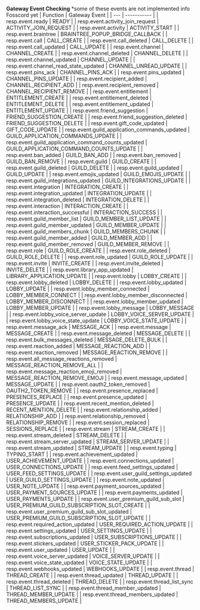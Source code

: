 **Gateway Event Checking**
\*some of these events are not implemented info Fosscord yet
| Function | Gateway Event |
| --- | ----------- |
| resp.event.ready | READY |
| resp.event.activity_join_request | ACTIVITY_JOIN_REQUEST |
| resp.event.activity | ACTIVITY_START |
| resp.event.braintree | BRAINTREE_POPUP_BRIDGE_CALLBACK |
| resp.event.call | CALL_CREATE |
| resp.event.call_deleted | CALL_DELETE |
| resp.event.call_updated | CALL_UPDATE |
| resp.event.channel | CHANNEL_CREATE |
| resp.event.channel_deleted | CHANNEL_DELETE |
| resp.event.channel_updated | CHANNEL_UPDATE |
| resp.event.channel_read_state_updated | CHANNEL_UNREAD_UPDATE |
| resp.event.pins_ack | CHANNEL_PINS_ACK |
| resp.event.pins_updated | CHANNEL_PINS_UPDATE |
| resp.event.recipient_added | CHANNEL_RECIPIENT_ADD |
| resp.event.recipient_removed | CHANNEL_RECIPIENT_REMOVE |
| resp.event.entitlement | ENTITLEMENT_CREATE |
| resp.event.entitlement_deleted | ENTITLEMENT_DELETE |
| resp.event.entitlement_updated | ENTITLEMENT_UPDATE |
| resp.event.friend_suggestion | FRIEND_SUGGESTION_CREATE |
| resp.event.friend_suggestion_deleted | FRIEND_SUGGESTION_DELETE |
| resp.event.gift_code_updated | GIFT_CODE_UPDATE |
| resp.event.guild_application_commands_updated | GUILD_APPLICATION_COMMANDS_UPDATE |
| resp.event.guild_application_command_counts_updated | GUILD_APPLICATION_COMMAND_COUNTS_UPDATE |
| resp.event.ban_added | GUILD_BAN_ADD |
| resp.event.ban_removed | GUILD_BAN_REMOVE |
| resp.event.guild | GUILD_CREATE |
| resp.event.guild_deleted | GUILD_DELETE |
| resp.event.guild_updated | GUILD_UPDATE |
| resp.event.emojis_updated | GUILD_EMOJIS_UPDATE |
| resp.event.guild_integrations_updated | GUILD_INTEGRATIONS_UPDATE |
| resp.event.integration | INTEGRATION_CREATE |
| resp.event.integration_updated | INTEGRATION_UPDATE |
| resp.event.integration_deleted | INTEGRATION_DELETE |
| resp.event.interaction | INTERACTION_CREATE |
| resp.event.interaction_successful | INTERACTION_SUCCESS |
| resp.event.guild_member_list | GUILD_MEMBER_LIST_UPDATE |
| resp.event.guild_member_updated | GUILD_MEMBER_UPDATE |
| resp.event.guild_members_chunk | GUILD_MEMBERS_CHUNK |
| resp.event.guild_member_added | GUILD_MEMBER_ADD |
| resp.event.guild_member_removed | GUILD_MEMBER_REMOVE |
| resp.event.role | GUILD_ROLE_CREATE |
| resp.event.role_deleted | GUILD_ROLE_DELETE |
| resp.event.role_updated | GUILD_ROLE_UPDATE |
| resp.event.invite | INVITE_CREATE |
| resp.event.invite_deleted | INVITE_DELETE |
| resp.event.library_app_updated | LIBRARY_APPLICATION_UPDATE |
| resp.event.lobby | LOBBY_CREATE |
| resp.event.lobby_deleted | LOBBY_DELETE |
| resp.event.lobby_updated | LOBBY_UPDATE |
| resp.event.lobby_member_connected | LOBBY_MEMBER_CONNECT |
| resp.event.lobby_member_disconnected | LOBBY_MEMBER_DISCONNECT |
| resp.event.lobby_member_updated | LOBBY_MEMBER_UPDATE |
| resp.event.lobby_message | LOBBY_MESSAGE |
| resp.event.lobby_voice_server_update | LOBBY_VOICE_SERVER_UPDATE |
| resp.event.lobby_voice_state_update | LOBBY_VOICE_STATE_UPDATE |
| resp.event.message_ack | MESSAGE_ACK |
| resp.event.message | MESSAGE_CREATE |
| resp.event.message_deleted | MESSAGE_DELETE |
| resp.event.bulk_messages_deleted | MESSAGE_DELETE_BULK |
| resp.event.reaction_added | MESSAGE_REACTION_ADD |
| resp.event.reaction_removed | MESSAGE_REACTION_REMOVE |
| resp.event.all_message_reactions_removed | MESSAGE_REACTION_REMOVE_ALL |
| resp.event.message_reaction_emoji_removed | MESSAGE_REACTION_REMOVE_EMOJI |
| resp.event.message_updated | MESSAGE_UPDATE |
| resp.event.oauth2_token_removed | OAUTH2_TOKEN_REMOVE |
| resp.event.presence_replaced | PRESENCES_REPLACE |
| resp.event.presence_updated | PRESENCE_UPDATE |
| resp.event.recent_mention_deleted | RECENT_MENTION_DELETE |
| resp.event.relationship_added | RELATIONSHIP_ADD |
| resp.event.relationship_removed | RELATIONSHIP_REMOVE |
| resp.event.session_replaced | SESSIONS_REPLACE |
| resp.event.stream | STREAM_CREATE |
| resp.event.stream_deleted | STREAM_DELETE |
| resp.event.stream_server_updated | STREAM_SERVER_UPDATE |
| resp.event.stream_updated | STREAM_UPDATE |
| resp.event.typing | TYPING_START |
| resp.event.achievement_updated | USER_ACHIEVEMENT_UPDATE |
| resp.event.connections_updated | USER_CONNECTIONS_UPDATE |
| resp.event.feed_settings_updated | USER_FEED_SETTINGS_UPDATE |
| resp.event.user_guild_settings_updated | USER_GUILD_SETTINGS_UPDATE |
| resp.event.note_updated | USER_NOTE_UPDATE |
| resp.event.payment_sources_updated | USER_PAYMENT_SOURCES_UPDATE |
| resp.event.payments_updated | USER_PAYMENTS_UPDATE |
| resp.event.user_premium_guild_sub_slot | USER_PREMIUM_GUILD_SUBSCRIPTION_SLOT_CREATE |
| resp.event.user_premium_guild_sub_slot_updated | USER_PREMIUM_GUILD_SUBSCRIPTION_SLOT_UPDATE |
| resp.event.required_action_updated | USER_REQUIRED_ACTION_UPDATE |
| resp.event.settings_updated | USER_SETTINGS_UPDATE |
| resp.event.subscriptions_updated | USER_SUBSCRIPTIONS_UPDATE |
| resp.event.stickers_updated | USER_STICKER_PACK_UPDATE |
| resp.event.user_updated | USER_UPDATE |
| resp.event.voice_server_updated | VOICE_SERVER_UPDATE |
| resp.event.voice_state_updated | VOICE_STATE_UPDATE |
| resp.event.webhooks_updated | WEBHOOKS_UPDATE |
| resp.event.thread | THREAD_CREATE |
| resp.event.thread_updated | THREAD_UPDATE |
| resp.event.thread_deleted | THREAD_DELETE |
| resp.event.thread_list_sync | THREAD_LIST_SYNC |
| resp.event.thread_member_updated | THREAD_MEMBER_UPDATE |
| resp.event.thread_members_updated | THREAD_MEMBERS_UPDATE |
